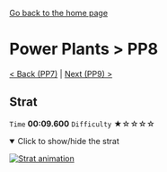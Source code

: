 [Go back to the home page](https://github.com/Doublevil/scbspeedrun)

# Power Plants > PP8

[< Back (PP7)](https://github.com/Doublevil/scbspeedrun/blob/main/levels/pp/PP7.md) | [Next (PP9) >](https://github.com/Doublevil/scbspeedrun/blob/main/levels/pp/PP9.md)

## Strat

`Time` **00:09.600** `Difficulty` ★☆☆☆☆
<details open>
  <summary>Click to show/hide the strat</summary>

  [![Strat animation](https://github.com/Doublevil/scbspeedrun/blob/main/media/levels/pp/PP8_Strat.webp)](https://github.com/Doublevil/scbspeedrun/blob/main/media/levels/pp/PP8_Strat.mp4?raw=true)
</details>
